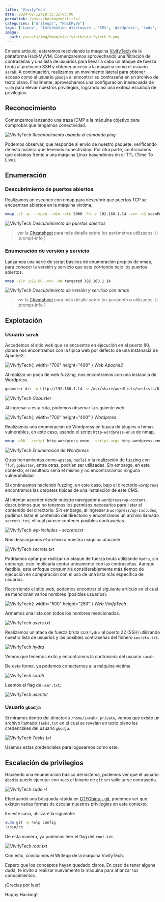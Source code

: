 ```yaml
---
title: 'VivifyTech'
date: 2024-02-12T18:36:32-03:00
permalink: /posts/hackmyvm/:title/
categories: ["Writeups", "HackMyVm"]
tags: ['Linux', 'Information disclosure', 'CMS', 'Wordpress', 'sudo', 'git']
image:
  path: /assets/img/hmvm/vivifytech/vivifytech-0.png
---
```


En este artículo, estaremos resolviendo la máquina [VivifyTech](https://hackmyvm.eu/machines/machine.php?vm=VivifyTech) de la plataforma HackMyVM. Comenzaremos aprovechando una filtración de contraseñas y una lista de usuarios para llevar a cabo un ataque de fuerza bruta al protocolo SSH y obtener acceso a la máquina como el usuario `sarah`. A continuación, realizamos un movimiento lateral para obtener acceso como el usuario `gbodja` al encontrar su contraseña en un archivo de texto plano. Finalmente, aprovechamos una configuración inadecuada de `sudo` para elevar nuestros privilegios, logrando así una exitosa escalada de privilegios.


## Reconocimiento

Comenzamos lanzando una traza ICMP a la máquina objetivo para comprobar que tengamos conectividad.

![VivifyTech](/assets/img/hmvm/vivifytech/vivifytech-1.png)
_Reconocimento usando el comando ping_

Podemos observar, que responde al envío de nuestro paquete, verificando de esta manera que tenemos conectividad. Por otra parte, confirmamos que estamos frente a una máquina Linux basandonos en el TTL (Time To Live).

## Enumeración

### Descubrimiento de puertos abiertos
Realizamos un escaneo con nmap para descubrir que puertos TCP se encuentran abiertos en la máquina víctima.

```bash
nmap -sS -p- --open --min-rate 5000 -Pn -n 192.168.1.14 -vvv -oG scanPorts
```

![VivifyTech](/assets/img/hmvm/vivifytech/vivifytech-2.png)
_Descubrimiento de puertos abiertos_

> ver la [Cheatsheet](/cheatsheet) para más detalle sobre los parámetros utilizados.
{: .prompt-info }

### Enumeración de versión y servicio

Lanzamos una serie de script básicos de enumeración propios de nmap, para conocer la versión y servicio que esta corriendo bajo los puertos abiertos.

```bash
nmap -sCV -p22,80 -vvv -oN targeted 192.168.1.14
```

![VivifyTech](/assets/img/hmvm/vivifytech/vivifytech-2.png)
_Descubrimiento de versión y servicio con nmap_

> ver la [Cheatsheet](/cheatsheet) para más detalle sobre los parámetros utilizados.
{: .prompt-info }

## Explotación

### Usuario `sarah`

Accedemos al sitio web que se encuentra en ejecución en el puerto 80, donde nos encontramos con la tipica web por defecto de una instanacia de Apache2:

![VivifyTech](/assets/img/hmvm/vivifytech/vivifytech-5.png){: width="700" height="400" }
_Web Apache2_

Al realizar un poco de web fuzzing, nos encontramos con una instancia de Wordpress.

```bash
gobuster dir -u http://192.168.1.14 -w /usr/share/wordlists/seclists/Discovery/Web-Content/directory-list-2.3-medium.txt -t 50
```

![VivifyTech](/assets/img/hmvm/vivifytech/vivifytech-4.png)
_Gobuster_

Al ingresar a esta ruta, podemos observar la siguiente web:

![VivifyTech](/assets/img/hmvm/vivifytech/vivifytech-6.png){: width="700" height="400" }
_Wordpress_

Realizamos una enumeración de Wordpress en busca de plugins o temas vulnerables, en este caso, usando el script `http-wordpress-enum` de nmap.

```bash
nmap -p80 --script http-wordpress-enum --script-args http-wordpress-enum.root='/wordpress',search-limit=1000 192.168.1.14
```

![VivifyTech](/assets/img/hmvm/vivifytech/vivifytech-19.png)
_Enumeración de Wordpress_

Otras herramientas como `wpscan`, `nuclei` o la realización de fuzzing con `ffuf`, `gobuster`, entre otras, podrían ser utilizadas. Sin embargo, en este contexto, el resultado sería el mismo y no encontraríamos ninguna vulnerabilidad.

Si continuamos haciendo fuzzing, en este caso, bajo el directorio `wordpress` encontramos las carpetas tipicas de una instalación de este CMS.

Al intentar acceder desde nuestro navegador a `wordpress/wp-content`, descubrimos que no tenemos los permisos necesarios para listar el contenido del directorio. Sin embargo, al ingresar a `wordpress/wp-includes`, pudimos listar el contenido del directorio y encontramos un archivo llamado `secrets.txt`, el cual parece contener posibles contraseñas.

![VivifyTech](/assets/img/hmvm/vivifytech/vivifytech-9.png)
_wp-includes - secrets.txt_

Nos descargamos el archivo a nuestra máquina atacante.

![VivifyTech](/assets/img/hmvm/vivifytech/vivifytech-10.png)
_secrets.txt_

Podríamos optar por realizar un ataque de fuerza bruta utilizando `hydra`, sin embargo, esto implicaría contar únicamente con las contraseñas. Aunque factible, este enfoque consumiría considerablemente más tiempo de ejecución en comparación con el uso de una lista más específica de usuarios.

Recorriendo el sitio web, podemos encontrar el siguiente artículo en el cual se mencionan varios nombres (posibles usuarios).

![VivifyTech](/assets/img/hmvm/vivifytech/vivifytech-11.png){: width="500" height="250" }
_Web VivifyTech_

Armamos una lista con todos los nombres mencionados.

![VivifyTech](/assets/img/hmvm/vivifytech/vivifytech-12.png)
_users.txt_

Realizamos un ataca de fuerza bruta con `hydra` al puerto 22 (SSH) utilizando nuestra lista de usuarios y las posibles contraseñas del fichero `secrets.txt`.

![VivifyTech](/assets/img/hmvm/vivifytech/vivifytech-13.png)
_hydra_

Vemos que tenemos éxito y encontramos la contraseña del usuario `sarah`.

De esta forma, ya podemos conectarnos a la máquina víctima.

![VivifyTech](/assets/img/hmvm/vivifytech/vivifytech-14.png)
_sarah_

Leemos el flag de `user.txt`.

![VivifyTech](/assets/img/hmvm/vivifytech/vivifytech-15.png)
_user.txt_

### Usuario `gbodja`

Si miramos dentro del directorio `/home/sarah/.private`, vemos que existe un archivo llamado `Tasks.txt` en el cual se revelan en texto plano las credenciales del usuario `gbodja`.

![VivifyTech](/assets/img/hmvm/vivifytech/vivifytech-16.png)
_Tasks.txt_

Usamos estas credenciales para loguearnos como este.

## Escalación de privilegios

Haciendo una enumeración básica del sistema, podemos ver que el usuario `gbodja` puede ejecutar con `sudo` el binario de `git` sin solicitarse contraseña. 

![VivifyTech](/assets/img/hmvm/vivifytech/vivifytech-17.png)
_sudo -l_

Efectuando una búsqueda rápida en [GTFObins - git](https://gtfobins.github.io/gtfobins/git/#sudo), podemos ver que existen varias formas de escalar nuestros privilegios en este contexto.

En este caso, utilizaré la siguiente:

```bash
sudo git -p help config
!/bin/sh
```

De esta manera, ya podemos leer el flag del `root.txt`.

![VivifyTech](/assets/img/hmvm/vivifytech/vivifytech-18.png)
_root.txt_

Con esto, concluimos el Writeup de la máquina VivifyTech.

Espero que los conceptos hayan quedado claros. En caso de tener alguna duda, te invito a realizar nuevamente la máquina para afianzar tus conocimientos.

¡Gracias por leer!

Happy Hacking!
